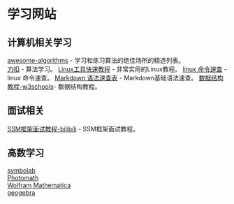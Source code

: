 # 学习网站

## 计算机相关学习
[awesome-algorithms](https://github.com/tayllan/awesome-algorithms) - 学习和练习算法的绝佳场所的精选列表。  
[力扣](https://leetcode.cn/) - 算法学习。
[Linux工具快速教程](https://linuxtools-rst.readthedocs.io/zh_CN) - 非常实用的Linux教程。
[linux 命令速查](https://wangchujiang.com/linux-command) - linux 命令速查。
[Markdown 语法速查表](https://markdown.com.cn/cheat-sheet.html) - Markdown基础语法速查。
[数据结构教程-w3schools](https://www.w3schools.in/data-structures)- 数据结构教程。

## 面试相关
[SSM框架面试教程-bilibili](https://www.bilibili.com/video/BV1hh4y1q7je/) - SSM框架面试教程。

## 高数学习
[symbolab](https://www.symbolab.com/)  
[Photomath](https://photomath.app/en/)  
[Wolfram Mathematica](https://www.wolfram.com/mathematica/)  
[geogebra](https://www.geogebra.org/)  